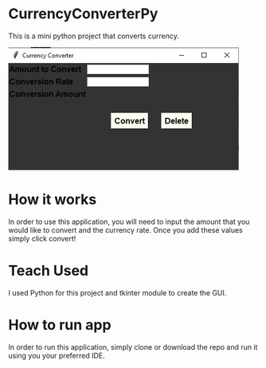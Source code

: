 # CurrencyConverterPy

This is a mini python project that converts currency.

![Currency Converter](Capture.JPG)

# How it works

In order to use this application, you will need to input the amount that you would like to convert and the currency rate. Once you add these values simply click convert!

# Teach Used

I used Python for this project and tkinter module to create the GUI.

# How to run app

In order to run this application, simply clone or download the repo and run it using you your preferred IDE.
